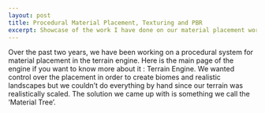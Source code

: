 ```yaml
---
layout: post
title: Procedural Material Placement, Texturing and PBR
excerpt: Showcase of the work I have done on our material placement workflow in the terrain engine.
---
```


Over the past two years, we have been working on a procedural system for material placement in the terrain engine. Here is the main page of the engine if you want to know more about it : Terrain Engine. 
We wanted control over the placement in order to create biomes and realistic landscapes but we couldn’t do everything by hand since our terrain was realistically scaled. The solution we came up with is something we call the ‘Material Tree’.


